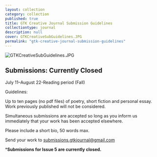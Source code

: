 ```yaml
---
layout: collection
category: collection
published: true
title: GTK Creative Journal Submission Guidelines
collectiontype: journal
description: null
cover: GTKCreativeSubGuidelines.JPG
permalink: "gtk-creative-journal-submission-guidelines"
---
```


![GTKCreativeSubGuidelines.JPG]({{site.baseurl}}/media/GTKCreativeSubGuidelines.JPG)
## Submissions: Currently Closed

July 11–August 22-Reading period (Fall)

Guidelines:

Up to ten pages (no pdf files) of poetry, short fiction and personal essay. Work previously published will not be considered.

Simultaneous submissions are accepted so long as you inform us immediately that your work has been accepted elsewhere.

Please include a short bio, 50 words max.

Send your work to submissions.gtkjournal@gmail.com

*********Submissions for Issue 5 are currently closed.********
